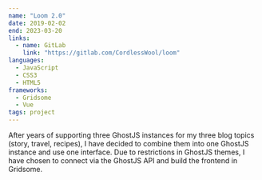 ```yaml
---
name: "Loom 2.0"
date: 2019-02-02
end: 2023-03-20
links:
  - name: GitLab
    link: "https://gitlab.com/CordlessWool/loom"
languages:
  - JavaScript
  - CSS3
  - HTML5
frameworks:
  - Gridsome
  - Vue
tags: project
---
```


After years of supporting three GhostJS instances for my three blog topics (story, travel, recipes), I have decided to combine them into one GhostJS instance and use one interface. Due to restrictions in GhostJS themes, I have chosen to connect via the GhostJS API and build the frontend in Gridsome.
